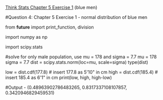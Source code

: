 [Think Stats Chapter 5 Exercise 1](http://greenteapress.com/thinkstats2/html/thinkstats2006.html#toc50) (blue men)

#Question 4: Chapter 5 Exercise 1 - normal distribution of blue men

from __future__ import print_function, division

import numpy as np


import scipy.stats

#solve for only male population, use mu = 178 and sigma = 7.7
mu = 178
sigma = 7.7
dist = scipy.stats.norm(loc=mu, scale=sigma)
type(dist)


low = dist.cdf(177.8)    # insert 177.8 as 5'10" in cm
high = dist.cdf(185.4)   # insert 185.4 as 6'1" in cm
print(low, high, high-low)


#Output - (0.48963902786483265, 0.8317337108107857, 0.3420946829459531)
